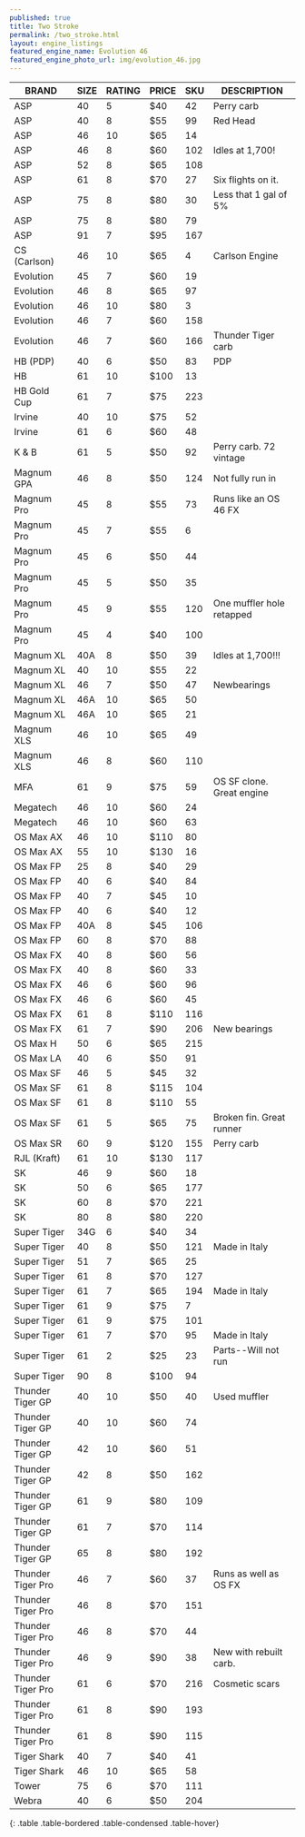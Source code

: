 ```yaml
---
published: true
title: Two Stroke
permalink: /two_stroke.html
layout: engine_listings
featured_engine_name: Evolution 46
featured_engine_photo_url: img/evolution_46.jpg
---
```


BRAND              | SIZE  | RATING | PRICE | SKU   | DESCRIPTION
-------------------|-------|--------|-------|-------|---------------------
 ASP               | 40    | 5      | $40   | 42    | Perry carb
 ASP               | 40    | 8      | $55   | 99    | Red Head
 ASP               | 46    | 10     | $65   | 14    |
 ASP               | 46    | 8      | $60   | 102   | Idles at 1,700! 
 ASP               | 52    | 8      | $65   | 108   |
 ASP               | 61    | 8      | $70   | 27    | Six flights on it.
 ASP               | 75    | 8      | $80   | 30    | Less that 1 gal of 5%
 ASP               | 75    | 8      | $80   | 79    |
 ASP               | 91    | 7      | $95   | 167   |
 CS (Carlson)      | 46    | 10     | $65   | 4     | Carlson Engine
 Evolution         | 45    | 7      | $60   | 19    |
 Evolution         | 46    | 8      | $65   | 97    |
 Evolution         | 46    | 10     | $80   | 3     |
 Evolution         | 46    | 7      | $60   | 158   |      
 Evolution         | 46    | 7      | $60   | 166   | Thunder Tiger carb
 HB (PDP)          | 40    | 6      | $50   | 83    | PDP
 HB                | 61    | 10     | $100  | 13    |
 HB Gold Cup       | 61    | 7      | $75   | 223   |
 Irvine            | 40    | 10     | $75   | 52    |
 Irvine            | 61    | 6      | $60   | 48    |
 K & B             | 61    | 5      | $50   | 92    | Perry carb. 72 vintage
 Magnum GPA        | 46    | 8      | $50   | 124   | Not fully run in
 Magnum Pro        | 45    | 8      | $55   | 73    | Runs like an OS 46 FX
 Magnum Pro        | 45    | 7      | $55   | 6     |
 Magnum Pro        | 45    | 6      | $50   | 44    |
 Magnum Pro        | 45    | 5      | $50   | 35    |
 Magnum Pro        | 45    | 9      | $55   | 120   | One muffler hole retapped
 Magnum Pro        | 45    | 4      | $40   | 100   |      
 Magnum XL         | 40A   | 8      | $50   | 39    | Idles at 1,700!!!
 Magnum XL         | 40    | 10     | $55   | 22    |
 Magnum XL         | 46    | 7      | $50   | 47    | Newbearings
 Magnum XL         | 46A   | 10     | $65   | 50    |
 Magnum XL         | 46A   | 10     | $65   | 21    |
 Magnum XLS        | 46    | 10     | $65   | 49    |
 Magnum XLS        | 46    | 8      | $60   | 110   |
 MFA               | 61    | 9      | $75   | 59    | OS SF clone. Great engine
 Megatech          | 46    | 10     | $60   | 24    |
 Megatech          | 46    | 10     | $60   | 63    |
 OS Max AX         | 46    | 10     | $110  | 80    |
 OS Max AX         | 55    | 10     | $130  | 16    |
 OS Max FP         | 25    | 8      | $40   | 29    |
 OS Max FP         | 40    | 6      | $40   | 84    |
 OS Max FP         | 40    | 7      | $45   | 10    |
 OS Max FP         | 40    | 6      | $40   | 12    |
 OS Max FP         | 40A   | 8      | $45   | 106   |
 OS Max FP         | 60    | 8      | $70   | 88    |
 OS Max FX         | 40    | 8      | $60   | 56    |
 OS Max FX         | 40    | 8      | $60   | 33    |
 OS Max FX         | 46    | 6      | $60   | 96    |
 OS Max FX         | 46    | 6      | $60   | 45    |
 OS Max FX         | 61    | 8      | $110  | 116   |
 OS Max FX         | 61    | 7      | $90   | 206   | New bearings
 OS Max H          | 50    | 6      | $65   | 215   |
 OS Max LA         | 40    | 6      | $50   | 91    |
 OS Max SF         | 46    | 5      | $45   | 32    |
 OS Max SF         | 61    | 8      | $115  | 104   |
 OS Max SF         | 61    | 8      | $110  | 55    |
 OS Max SF         | 61    | 5      | $65   | 75    | Broken fin. Great runner
 OS Max SR         | 60    | 9      | $120  | 155   | Perry carb
 RJL (Kraft)       | 61    | 10     | $130  | 117   |
 SK                | 46    | 9      | $60   | 18    |
 SK                | 50    | 6      | $65   | 177   |
 SK                | 60    | 8      | $70   | 221   |
 SK                | 80    | 8      | $80   | 220   |
 Super Tiger       | 34G   | 6      | $40   | 34    |
 Super Tiger       | 40    | 8      | $50   | 121   | Made in Italy
 Super Tiger       | 51    | 7      | $65   | 25    |
 Super Tiger       | 61    | 8      | $70   | 127   |
 Super Tiger       | 61    | 7      | $65   | 194   | Made in Italy
 Super Tiger       | 61    | 9      | $75   | 7     |
 Super Tiger       | 61    | 9      | $75   | 101   |
 Super Tiger       | 61    | 7      | $70   | 95    | Made in Italy
 Super Tiger       | 61    | 2      | $25   | 23    | Parts--Will not run
 Super Tiger       | 90    | 8      | $100  | 94    |
 Thunder Tiger GP  | 40    | 10     | $50   | 40    | Used muffler
 Thunder Tiger GP  | 40    | 10     | $60   | 74    |
 Thunder Tiger GP  | 42    | 10     | $60   | 51    |
 Thunder Tiger GP  | 42    | 8      | $50   | 162   |  
 Thunder Tiger GP  | 61    | 9      | $80   | 109   |
 Thunder Tiger GP  | 61    | 7      | $70   | 114   |
 Thunder Tiger GP  | 65    | 8      | $80   | 192   |
 Thunder Tiger Pro | 46    | 7      | $60   | 37    | Runs as well as OS FX 
 Thunder Tiger Pro | 46    | 8      | $70   | 151   |
 Thunder Tiger Pro | 46    | 8      | $70   | 44    |
 Thunder Tiger Pro | 46    | 9      | $90   | 38    | New with rebuilt carb.
 Thunder Tiger Pro | 61    | 6      | $70   | 216   | Cosmetic scars
 Thunder Tiger Pro | 61    | 8      | $90   | 193   |
 Thunder Tiger Pro | 61    | 8      | $90   | 115   |
 Tiger Shark       | 40    | 7      | $40   | 41    |
 Tiger Shark       | 46    | 10     | $65   | 58    |
 Tower             | 75    | 6      | $70   | 111   |
 Webra             | 40    | 6      | $50   | 204   |
{: .table .table-bordered .table-condensed .table-hover}
